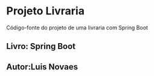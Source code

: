 # Projeto Livraria 
Código-fonte do projeto de uma livraria com Spring Boot 

## Livro: Spring Boot
## Autor:Luis Novaes

